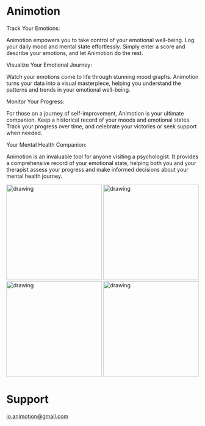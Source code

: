 # Animotion

Track Your Emotions:

Animotion empowers you to take control of your emotional well-being. Log your daily mood and mental state effortlessly. Simply enter a score and describe your emotions, and let Animotion do the rest.

Visualize Your Emotional Journey:

Watch your emotions come to life through stunning mood graphs. Animotion turns your data into a visual masterpiece, helping you understand the patterns and trends in your emotional well-being.

Monitor Your Progress:

For those on a journey of self-improvement, Animotion is your ultimate companion. Keep a historical record of your moods and emotional states. Track your progress over time, and celebrate your victories or seek support when needed.

Your Mental Health Companion:

Animotion is an invaluable tool for anyone visiting a psychologist. It provides a comprehensive record of your emotional state, helping both you and your therapist assess your progress and make informed decisions about your mental health journey.

<img src="https://github.com/KostiantynKaniuka/Animotion/assets/99279665/3e426519-6f9f-4b0c-92cb-d01ed9b19eaa" alt="drawing" width="250"/>
<img src="https://github.com/KostiantynKaniuka/Animotion/assets/99279665/1cf6fee1-2778-4945-9a4a-faeb064f526d" alt="drawing" width="250"/>
<img src="https://github.com/KostiantynKaniuka/Animotion/assets/99279665/6f440c92-4f32-4e50-afa0-d4bc62c4e882" alt="drawing" width="250"/>
<img src="https://github.com/KostiantynKaniuka/Animotion/assets/99279665/f6dc7be1-0d30-4e72-87f1-b2a45a6e23fb" alt="drawing" width="250"/>


# Support
io.animotion@gmail.com
